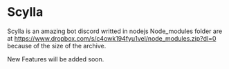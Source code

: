 # Scylla
Scylla is an amazing bot discord writted in nodejs
Node_modules folder are at https://www.dropbox.com/s/c4owk194fyu1vel/node_modules.zip?dl=0 because of the size of the archive.

New Features will be added soon.
